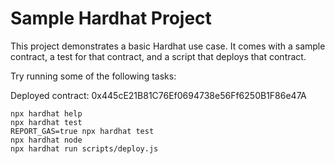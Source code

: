 # Sample Hardhat Project

This project demonstrates a basic Hardhat use case. It comes with a sample contract, a test for that contract, and a script that deploys that contract.

Try running some of the following tasks:

Deployed contract:  0x445cE21B81C76Ef0694738e56Ff6250B1F86e47A

```shell
npx hardhat help
npx hardhat test
REPORT_GAS=true npx hardhat test
npx hardhat node
npx hardhat run scripts/deploy.js
```
